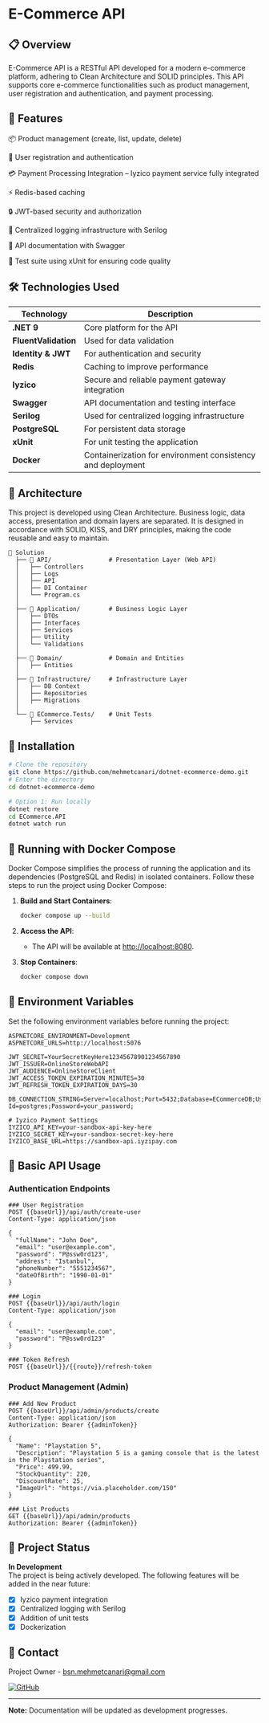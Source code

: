 # E-Commerce API
## 📋 Overview
E-Commerce API is a RESTful API developed for a modern e-commerce platform, adhering to Clean Architecture and SOLID principles. This API supports core e-commerce functionalities such as product management, user registration and authentication, and payment processing.

## 🚀 Features
📦 Product management (create, list, update, delete)

🔐 User registration and authentication

💳 Payment Processing Integration – Iyzico payment service fully integrated

⚡ Redis-based caching

🔒 JWT-based security and authorization

🧾 Centralized logging infrastructure with Serilog

📜 API documentation with Swagger

🧪 Test suite using xUnit for ensuring code quality

## 🛠️ Technologies Used
| Technology | Description |
|-----------|----------|
| **.NET 9** | Core platform for the API |
| **FluentValidation** | Used for data validation |
| **Identity & JWT** | For authentication and security |
| **Redis** | Caching to improve performance |
| **Iyzico** | Secure and reliable payment gateway integration |
| **Swagger** | API documentation and testing interface |
| **Serilog** | Used for centralized logging infrastructure |
| **PostgreSQL** | For persistent data storage |
| **xUnit** | For unit testing the application |
| **Docker** | Containerization for environment consistency and deployment |

## 📐 Architecture
This project is developed using Clean Architecture. Business logic, data access, presentation and domain layers are separated. It is designed in accordance with SOLID, KISS, and DRY principles, making the code reusable and easy to maintain.
```
📁 Solution
  ├── 📁 API/                # Presentation Layer (Web API)
  │   ├── Controllers
  │   ├── Logs
  │   ├── API
  │   ├── DI Container
  │   └── Program.cs
  │
  ├── 📁 Application/        # Business Logic Layer
  │   ├── DTOs
  │   ├── Interfaces
  │   ├── Services
  │   ├── Utility
  │   └── Validations
  │
  ├── 📁 Domain/             # Domain and Entities
  │   ├── Entities
  │
  ├── 📁 Infrastructure/     # Infrastructure Layer
  │   ├── DB Context
  │   ├── Repositories
  │   ├── Migrations
  │
  └── 📁 ECommerce.Tests/    # Unit Tests
      ├── Services
```

## 🔧 Installation
```bash
# Clone the repository
git clone https://github.com/mehmetcanari/dotnet-ecommerce-demo.git
# Enter the directory
cd dotnet-ecommerce-demo

# Option 1: Run locally
dotnet restore
cd ECommerce.API
dotnet watch run 
```

## 🐳 Running with Docker Compose
Docker Compose simplifies the process of running the application and its dependencies (PostgreSQL and Redis) in isolated containers. Follow these steps to run the project using Docker Compose:

1. **Build and Start Containers**:
   ```bash
   docker compose up --build
   ```

2. **Access the API**:
   - The API will be available at [http://localhost:8080](http://localhost:8080).

3. **Stop Containers**:
   ```bash
   docker compose down
   ```

## 🔑 Environment Variables
Set the following environment variables before running the project:
```
ASPNETCORE_ENVIRONMENT=Development
ASPNETCORE_URLS=http://localhost:5076

JWT_SECRET=YourSecretKeyHere12345678901234567890
JWT_ISSUER=OnlineStoreWebAPI
JWT_AUDIENCE=OnlineStoreClient
JWT_ACCESS_TOKEN_EXPIRATION_MINUTES=30
JWT_REFRESH_TOKEN_EXPIRATION_DAYS=30

DB_CONNECTION_STRING=Server=localhost;Port=5432;Database=ECommerceDB;User Id=postgres;Password=your_password;

# Iyzico Payment Settings
IYZICO_API_KEY=your-sandbox-api-key-here
IYZICO_SECRET_KEY=your-sandbox-secret-key-here
IYZICO_BASE_URL=https://sandbox-api.iyzipay.com
```
## 🌟 Basic API Usage
### Authentication Endpoints
```http
### User Registration
POST {{baseUrl}}/api/auth/create-user
Content-Type: application/json

{
  "fullName": "John Doe",
  "email": "user@example.com",
  "password": "P@ssw0rd123",
  "address": "Istanbul",
  "phoneNumber": "5551234567",
  "dateOfBirth": "1990-01-01"
}

### Login
POST {{baseUrl}}/api/auth/login
Content-Type: application/json

{
  "email": "user@example.com",
  "password": "P@ssw0rd123"
}

### Token Refresh
POST {{baseUrl}}/{{route}}/refresh-token
```

### Product Management (Admin)
```http
### Add New Product
POST {{baseUrl}}/api/admin/products/create
Content-Type: application/json
Authorization: Bearer {{adminToken}}

{
  "Name": "Playstation 5",
  "Description": "Playstation 5 is a gaming console that is the latest in the Playstation series",
  "Price": 499.99,
  "StockQuantity": 220,
  "DiscountRate": 25,
  "ImageUrl": "https://via.placeholder.com/150"
}

### List Products
GET {{baseUrl}}/api/admin/products
Authorization: Bearer {{adminToken}}
```

## 🚧 Project Status
**In Development**  
The project is being actively developed. The following features will be added in the near future:
- [x] Iyzico payment integration  
- [x] Centralized logging with Serilog  
- [x] Addition of unit tests  
- [x] Dockerization

## 📧 Contact
Project Owner - [bsn.mehmetcanari@gmail.com](mailto:bsn.mehmetcanari@gmail.com)

[![GitHub](https://img.shields.io/badge/github-%23121011.svg?style=for-the-badge&logo=github&logoColor=white)](https://github.com/mehmetcanari)

---

**Note:** Documentation will be updated as development progresses.
